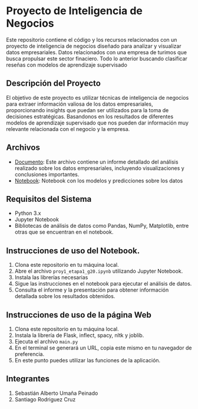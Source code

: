# Proyecto de Inteligencia de Negocios

Este repositorio contiene el código y los recursos relacionados con un proyecto de inteligencia de negocios diseñado para analizar y visualizar datos empresariales.
Datos relacionados con una empresa de turimos que busca propulsar este sector finaciero. Todo lo anterior buscando clasificar reseñas con modelos de aprendizaje supervisado

## Descripción del Proyecto

El objetivo de este proyecto es utilizar técnicas de inteligencia de negocios para extraer información valiosa de los datos empresariales, proporcionando insights que puedan ser utilizados para la toma de decisiones estratégicas. Basandonos en los resultados de diferentes modelos de aprendizaje supervisado que nos pueden dar información muy relevante relacionada con el negocio y la empresa.

## Archivos

- [Documento](proy1_etapa1_g20.pdf): Este archivo contiene un informe detallado del análisis realizado sobre los datos empresariales, incluyendo visualizaciones y conclusiones importantes.
- [Notebook](proy1_etapa1_g20.ipynb): Notebook con los modelos y predicciones sobre los datos

## Requisitos del Sistema

- Python 3.x
- Jupyter Notebook
- Bibliotecas de análisis de datos como Pandas, NumPy, Matplotlib, entre otras que se encuentran en el notebook.

## Instrucciones de uso del Notebook.

1. Clona este repositorio en tu máquina local.
2. Abre el archivo `proy1_etapa1_g20.ipynb` utilizando Jupyter Notebook.
3. Instala las librerías necesarias
4. Sigue las instrucciones en el notebook para ejecutar el análisis de datos.
5. Consulta el informe y la presentación para obtener información detallada sobre los resultados obtenidos.

## Instrucciones de uso de la página Web
1. Clona este repositorio en tu máquina local.
2. Instala la librería de Flask, inflect, spacy, nltk y joblib.
3. Ejecuta el archivo `main.py`
4. En el terminal se generará un URL, copia este mismo en tu navegador de preferencia.
5. En este punto puedes utilizar las funciones de la aplicación.


## Integrantes
1. Sebastián Alberto Umaña Peinado
2. Santiago Rodriguez Cruz

